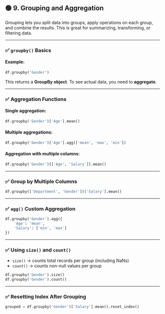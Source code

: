 ## 🟢 **9. Grouping and Aggregation**

Grouping lets you split data into groups, apply operations on each group, and combine the results. This is great for summarizing, transforming, or filtering data.

---

### ✅ `groupby()` Basics

#### Example:

```python
df.groupby('Gender')
```

This returns a **GroupBy object**. To see actual data, you need to **aggregate**.

---

### ✅ Aggregation Functions

#### Single aggregation:

```python
df.groupby('Gender')['Age'].mean()
```

#### Multiple aggregations:

```python
df.groupby('Gender')['Age'].agg(['mean', 'max', 'min'])
```

#### Aggregation with multiple columns:

```python
df.groupby('Gender')[['Age', 'Salary']].mean()
```

---

### ✅ Group by Multiple Columns

```python
df.groupby(['Department', 'Gender'])['Salary'].mean()
```

---

### ✅ `agg()` Custom Aggregation

```python
df.groupby('Gender').agg({
    'Age': 'mean',
    'Salary': ['min', 'max']
})
```

---

### ✅ Using `size()` and `count()`

* `size()` → counts total records per group (including NaNs)
* `count()` → counts non-null values per group

```python
df.groupby('Gender').size()
df.groupby('Gender').count()
```

---

### ✅ Resetting Index After Grouping

```python
grouped = df.groupby('Gender')['Salary'].mean().reset_index()
```

